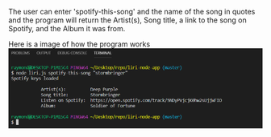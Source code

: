 The user can enter 'spotify-this-song' and the name of the song in quotes and the program will return the Artist(s), Song title, a link to the song on Spotify, and the Album it was from.

Here is a image of how the program works
![spotify-this-song](/images/spotify-this-song.PNG)